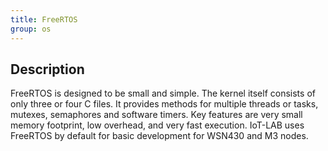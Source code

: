 ```yaml
---
title: FreeRTOS
group: os
---
```


## Description

FreeRTOS is designed to be small and simple. The kernel itself consists of only
three or four C files. It provides methods for multiple threads or tasks,
mutexes, semaphores and software timers. Key features are very small memory
footprint, low overhead, and very fast execution. IoT-LAB uses FreeRTOS by
default for basic development for WSN430 and M3 nodes.
